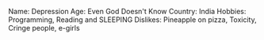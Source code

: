 
Name: Depression 
Age: Even God Doesn't Know
Country: India
Hobbies: Programming, Reading and  SLEEPING 
Dislikes: Pineapple on pizza, Toxicity, Cringe people, e-girls
